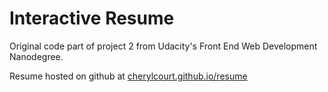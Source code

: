 Interactive Resume
==================

Original code part of project 2 from Udacity's Front End Web Development Nanodegree.

Resume hosted on github at [cherylcourt.github.io/resume](http://cherylcourt.github.io/resume/)
